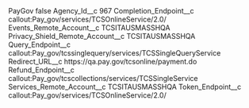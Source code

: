 <?xml version="1.0" encoding="UTF-8"?>
<CustomMetadata xmlns="http://soap.sforce.com/2006/04/metadata" xmlns:xsi="http://www.w3.org/2001/XMLSchema-instance" xmlns:xsd="http://www.w3.org/2001/XMLSchema">
    <label>PayGov</label>
    <protected>false</protected>
    <values>
        <field>Agency_Id__c</field>
        <value xsi:type="xsd:string">967</value>
    </values>
    <values>
        <field>Completion_Endpoint__c</field>
        <value xsi:type="xsd:string">callout:Pay_gov/services/TCSOnlineService/2.0/</value>
    </values>
    <values>
        <field>Events_Remote_Account__c</field>
        <value xsi:type="xsd:string">TCSITAUSMASSHQA</value>
    </values>
    <values>
        <field>Privacy_Shield_Remote_Account__c</field>
        <value xsi:type="xsd:string">TCSITAUSMASSHQA</value>
    </values>
    <values>
        <field>Query_Endpoint__c</field>
        <value xsi:type="xsd:string">callout:Pay_gov/tcssinglequery/services/TCSSingleQueryService</value>
    </values>
    <values>
        <field>Redirect_URL__c</field>
        <value xsi:type="xsd:string">https://qa.pay.gov/tcsonline/payment.do</value>
    </values>
    <values>
        <field>Refund_Endpoint__c</field>
        <value xsi:type="xsd:string">callout:Pay_gov/tcscollections/services/TCSSingleService</value>
    </values>
    <values>
        <field>Services_Remote_Account__c</field>
        <value xsi:type="xsd:string">TCSITAUSMASSHQA</value>
    </values>
    <values>
        <field>Token_Endpoint__c</field>
        <value xsi:type="xsd:string">callout:Pay_gov/services/TCSOnlineService/2.0/</value>
    </values>
</CustomMetadata>
